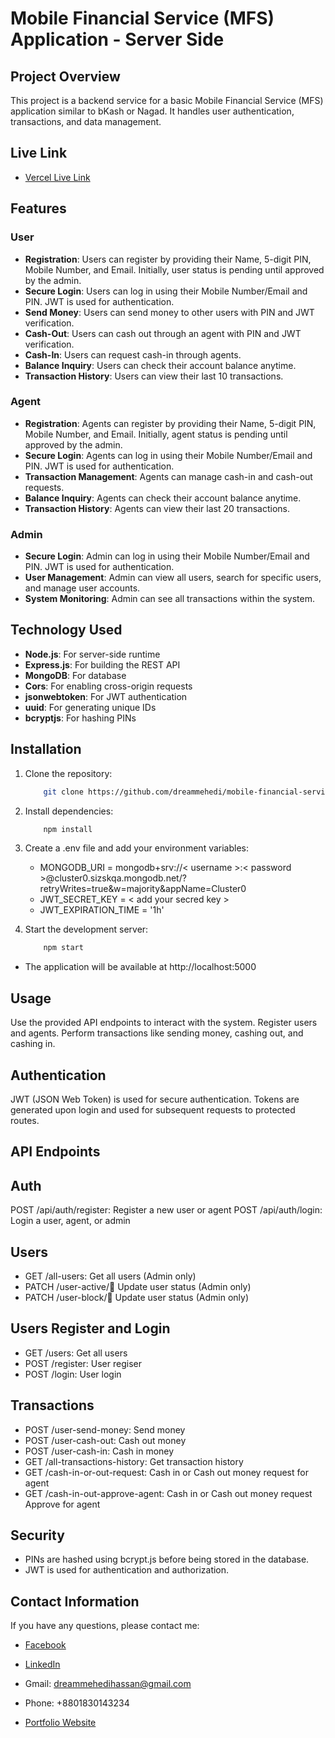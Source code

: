 # Mobile Financial Service (MFS) Application - Server Side

## Project Overview

This project is a backend service for a basic Mobile Financial Service (MFS) application similar to bKash or Nagad. It handles user authentication, transactions, and data management.

## Live Link

- [Vercel Live Link](https://flexiwalled-server.vercel.app)

## Features

### User

- **Registration**: Users can register by providing their Name, 5-digit PIN, Mobile Number, and Email. Initially, user status is pending until approved by the admin.
- **Secure Login**: Users can log in using their Mobile Number/Email and PIN. JWT is used for authentication.
- **Send Money**: Users can send money to other users with PIN and JWT verification.
- **Cash-Out**: Users can cash out through an agent with PIN and JWT verification.
- **Cash-In**: Users can request cash-in through agents.
- **Balance Inquiry**: Users can check their account balance anytime.
- **Transaction History**: Users can view their last 10 transactions.

### Agent

- **Registration**: Agents can register by providing their Name, 5-digit PIN, Mobile Number, and Email. Initially, agent status is pending until approved by the admin.
- **Secure Login**: Agents can log in using their Mobile Number/Email and PIN. JWT is used for authentication.
- **Transaction Management**: Agents can manage cash-in and cash-out requests.
- **Balance Inquiry**: Agents can check their account balance anytime.
- **Transaction History**: Agents can view their last 20 transactions.

### Admin

- **Secure Login**: Admin can log in using their Mobile Number/Email and PIN. JWT is used for authentication.
- **User Management**: Admin can view all users, search for specific users, and manage user accounts.
- **System Monitoring**: Admin can see all transactions within the system.

## Technology Used

- **Node.js**: For server-side runtime
- **Express.js**: For building the REST API
- **MongoDB**: For database
- **Cors**: For enabling cross-origin requests
- **jsonwebtoken**: For JWT authentication
- **uuid**: For generating unique IDs
- **bcryptjs**: For hashing PINs

## Installation

1. Clone the repository:

   ```bash
       git clone https://github.com/dreammehedi/mobile-financial-service-server.git

   ```

2. Install dependencies:

   ```bash
       npm install
   ```

3. Create a .env file and add your environment variables:

   - MONGODB_URI = mongodb+srv://< username >:< password >@cluster0.sizskqa.mongodb.net/?retryWrites=true&w=majority&appName=Cluster0
   - JWT_SECRET_KEY = < add your secred key >
   - JWT_EXPIRATION_TIME = '1h'

4. Start the development server:

   ```bash
       npm start
   ```

- The application will be available at http://localhost:5000

## Usage

Use the provided API endpoints to interact with the system.
Register users and agents.
Perform transactions like sending money, cashing out, and cashing in.

## Authentication

JWT (JSON Web Token) is used for secure authentication. Tokens are generated upon login and used for subsequent requests to protected routes.

## API Endpoints

## Auth

POST /api/auth/register: Register a new user or agent
POST /api/auth/login: Login a user, agent, or admin

## Users

- GET /all-users: Get all users (Admin only)
- PATCH /user-active/:email: Update user status (Admin only)
- PATCH /user-block/:email: Update user status (Admin only)

## Users Register and Login

- GET /users: Get all users
- POST /register: User regiser
- POST /login: User login

## Transactions

- POST /user-send-money: Send money
- POST /user-cash-out: Cash out money
- POST /user-cash-in: Cash in money
- GET /all-transactions-history: Get transaction history
- GET /cash-in-or-out-request: Cash in or Cash out money request for agent
- GET /cash-in-out-approve-agent: Cash in or Cash out money request Approve for agent

## Security

- PINs are hashed using bcrypt.js before being stored in the database.
- JWT is used for authentication and authorization.

## Contact Information

If you have any questions, please contact me:

- [Facebook](https://www.facebook.com/dreammehedihassan/)

- [LinkedIn](https://www.linkedin.com/in/mehedi-hassan-miraj/)

- Gmail: dreammehedihassan@gmail.com

- Phone: +8801830143234

- [Portfolio Website](https://mehedihassan.vercel.app/)
